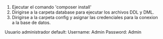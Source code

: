 1. Ejecutar el comando 'composer install'
2. Dirigirse a la carpeta database para ejecutar los archivos DDL y DML.
3. Dirigirse a la carpeta config y asignar las credenciales para la conexion a la base de datos.

Usuario administrador default:
Username: Admin
Password: Admin

